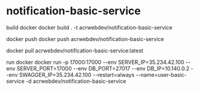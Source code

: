 # notification-basic-service

build docker
docker build . -t acrwebdev/notification-basic-service

docker push
docker push acrwebdev/notification-basic-service

docker pull acrwebdev/notification-basic-service:latest

run docker
docker run -p 17000:17000 --env SERVER_IP=35.234.42.100 --env SERVER_PORT=17000 --env DB_PORT=27017 --env DB_IP=10.140.0.2 --env SWAGGER_IP=35.234.42.100 --restart=always --name=user-basic-service -d acrwebdev/notification-basic-service
